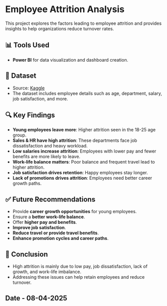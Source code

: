 # Employee Attrition Analysis

This project explores the factors leading to employee attrition and provides insights to help organizations reduce turnover rates.

## 📊 Tools Used
- **Power BI** for data visualization and dashboard creation.

## 📁 Dataset
- Source: [Kaggle](https://www.kaggle.com/)
- The dataset includes employee details such as age, department, salary, job satisfaction, and more.

## 🔍 Key Findings
- **Young employees leave more**: Higher attrition seen in the 18-25 age group.
- **Sales & HR have high attrition**: These departments face job dissatisfaction and heavy workload.
- **Low salaries increase attrition**: Employees with lower pay and fewer benefits are more likely to leave.
- **Work-life balance matters**: Poor balance and frequent travel lead to higher attrition.
- **Job satisfaction drives retention**: Happy employees stay longer.
- **Lack of promotions drives attrition**: Employees need better career growth paths.

## ✅ Future Recommendations
- Provide **career growth opportunities** for young employees.
- Ensure a **better work-life balance**.
- Offer **higher pay and benefits**.
- **Improve job satisfaction**.
- **Reduce travel or provide travel benefits**.
- **Enhance promotion cycles and career paths**.

## 📌 Conclusion
- High attrition is mainly due to low pay, job dissatisfaction, lack of growth, and work-life imbalance.
- Addressing these issues can help retain employees and reduce turnover.

## Date - 08-04-2025
